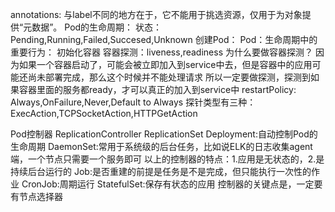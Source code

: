 annotations:
    与label不同的地方在于，它不能用于挑选资源，仅用于为对象提供“元数据”。
Pod的生命周期：
    状态：
        Pending,Running,Failed,Succesed,Unknown
    创建Pod：
        Pod：生命周期中的重要行为： 
            初始化容器
            容器探测：liveness,readiness
            为什么要做容器探测？
                因为如果一个容器启动了，可能会被立即加入到service中去，但是容器中的应用可能还尚未部署完成，那么这个时候并不能处理请求
                所以一定要做探测，探测到如果容器里面的服务都ready，才可以真正的加入到service中
restartPolicy:
    Always,OnFailure,Never,Default to Always
探针类型有三种：
    ExecAction,TCPSocketAction,HTTPGetAction
    
Pod控制器
    ReplicationController
    ReplicationSet
    Deployment:自动控制Pod的生命周期
    DaemonSet:常用于系统级的后台任务，比如说ELK的日志收集agent端，一个节点只需要一个服务即可
    以上的控制器的特点：1.应用是无状态的，2.是持续后台运行的
    Job:是否重建的前提是任务是不是完成，但只能执行一次性的作业
    CronJob:周期运行
    StatefulSet:保存有状态的应用
控制器的关键点是，一定要有节点选择器